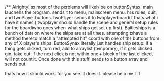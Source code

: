 /**
Alrighty!
so most of the porblems will likely be on buttonSyntax.
main laucnehs the program.
sends it to menu, mainscreen menu. has rules, quit, and twoPlayer buttons. twoPlayer sends it to twoplayerboard(if thats what i have it named.)
twoplayer should handle the scene and general setup rules for the board(who goes when, what ships get set up first).
Battleships is a bunch of data on where the ships are at all times. attempting tohave a method there to match a "attempted hit" coord with one of the buttons from any of X player's ships.
ButtonSynax literally just handles ship setup: if a thing gets clicked, turn red, add to arraylist (temporary), if it gets clicked gin, take out.
if the next click is not within one + block of the last clicked, will not count it. Once done with this stuff, sends to a button array
and sends out.

thats how it should work. for you see. it doesnt. please helo me T.T
